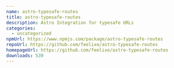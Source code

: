 ```yaml
---
name: astro-typesafe-routes
title: astro-typesafe-routes
description: Astro Integration for typesafe URLs
categories:
  - uncategorized
npmUrl: https://www.npmjs.com/package/astro-typesafe-routes
repoUrl: https://github.com/feelixe/astro-typesafe-routes
homepageUrl: https://github.com/feelixe/astro-typesafe-routes
downloads: 539
---
```

